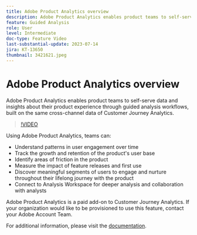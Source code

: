 ```yaml
---
title: Adobe Product Analytics overview
description: Adobe Product Analytics enables product teams to self-serve data and insights about their product experience through guided analysis workflows, built on the same cross-channel data of Customer Journey Analytics.
feature: Guided Analysis
role: User
level: Intermediate
doc-type: Feature Video
last-substantial-update: 2023-07-14
jira: KT-13650
thumbnail: 3421621.jpeg
---
```


# Adobe Product Analytics overview

Adobe Product Analytics enables product teams to self-serve data and insights about their product experience through guided analysis workflows, built on the same cross-channel data of Customer Journey Analytics.

>[!VIDEO](https://video.tv.adobe.com/v/3421621/?learn=on)

Using Adobe Product Analytics, teams can:

* Understand patterns in user engagement over time
* Track the growth and retention of the product's user base
* Identify areas of friction in the product
* Measure the impact of feature releases​ and first use
* Discover meaningful segments of users to engage and nurture throughout their lifelong journey with the product
* Connect to Analysis Workspace for deeper analysis and collaboration with analysts

Adobe Product Analytics is a paid add-on to Customer Journey Analytics. If your organization would like to be provisioned to use this feature, contact your Adobe Account Team.

For  additional information, please visit the [documentation](https://experienceleague.adobe.com/docs/analytics-platform/using/guided-analysis/overview.html).
